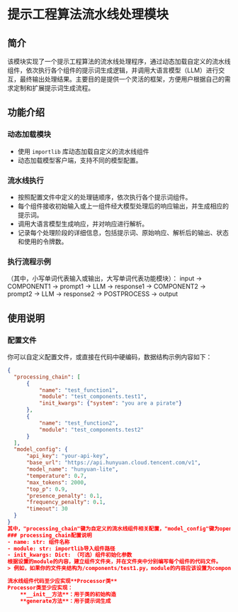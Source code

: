 # 提示工程算法流水线处理模块

## 简介
该模块实现了一个提示工程算法的流水线处理程序，通过动态加载自定义的流水线组件，依次执行各个组件的提示词生成逻辑，并调用大语言模型（LLM）进行交互，最终输出处理结果。主要目的是提供一个灵活的框架，方便用户根据自己的需求定制和扩展提示词生成流程。

## 功能介绍
### 动态加载模块
- 使用 `importlib` 库动态加载自定义的流水线组件
- 动态加载模型客户端，支持不同的模型配置。

### 流水线执行
- 按照配置文件中定义的处理链顺序，依次执行各个提示词组件。
- 每个组件接收初始输入或上一组件经大模型处理后的响应输出，并生成相应的提示词。
- 调用大语言模型生成响应，并对响应进行解析。
- 记录每个处理阶段的详细信息，包括提示词、原始响应、解析后的输出、状态和使用的令牌数。

### 执行流程示例
（其中，小写单词代表输入或输出，大写单词代表功能模块）：
input -> COMPONENT1 -> prompt1 -> LLM -> response1 ->
COMPONENT2 -> prompt2 -> LLM -> response2 -> POSTPROCESS -> output

## 使用说明
### 配置文件
你可以自定义配置文件，或直接在代码中硬编码，数据结构示例内容如下：
```json
{
  "processing_chain": [
      {
          "name": "test_function1",
          "module": "test_components.test1",
          "init_kwargs": {"system": "you are a pirate"}
      },
      {
          "name": "test_function2",
          "module": "test_components.test2"
      }
  ],
  "model_config": {
      "api_key": "your-api-key",
      "base_url": "https://api.hunyuan.cloud.tencent.com/v1",
      "model_name": "hunyuan-lite",
      "temperature": 0.7,
      "max_tokens": 2000,
      "top_p": 0.9,
      "presence_penalty": 0.1,
      "frequency_penalty": 0.1,
      "timeout": 30
  }
}
其中，"processing_chain"键为自定义的流水线组件相关配置，"model_config"键为open-ai大模型接口相关参数。
### processing_chain配置说明
- name: str: 组件名称
- module: str: importlib导入组件路径
- init_kwargs: Dict: （可选）组件初始化参数
根据设置的module的内容，建立组件文件夹，并在文件夹中分别编写每个组件的代码文件。
> 例如，如果你的文件夹结构为/components/test1.py，module的内容应该设置为components.test1

流水线组件代码至少应实现**Processor类**
Processor类至少应实现：
    **__init__方法**：用于类的初始构造
    **generate方法**：用于提示词生成

